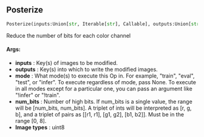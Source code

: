 ## Posterize
```python
Posterize(inputs:Union[str, Iterable[str], Callable], outputs:Union[str, Iterable[str]], mode:Union[NoneType, str, Iterable[str]]=None, num_bits:Union[int, Tuple[int, int], Tuple[int, int, int], Tuple[Tuple[int, int], Tuple[int, int], Tuple[int, int]]]=4)
```
Reduce the number of bits for each color channel



#### Args:

* **inputs** :  Key(s) of images to be modified.
* **outputs** :  Key(s) into which to write the modified images.
* **mode** :  What mode(s) to execute this Op in. For example, "train", "eval", "test", or "infer". To execute            regardless of mode, pass None. To execute in all modes except for a particular one, you can pass an argument            like "!infer" or "!train".
* **num_bits** :  Number of high bits. If num_bits is a single value, the range will be [num_bits, num_bits]. A triplet            of ints will be interpreted as [r, g, b], and a triplet of pairs as [[r1, r1], [g1, g2], [b1, b2]]. Must be            in the range [0, 8].
* **Image types** :         uint8    